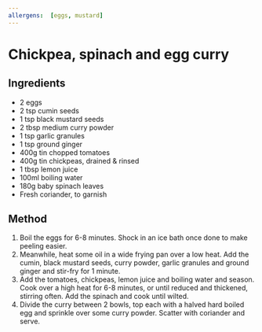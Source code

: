 ```yaml
---
allergens:  [eggs, mustard]
---
```


# Chickpea, spinach and egg curry

## Ingredients

* 2 eggs
* 2 tsp cumin seeds
* 1 tsp black mustard seeds
* 2 tbsp medium curry powder
* 1 tsp garlic granules
* 1 tsp ground ginger
* 400g tin chopped tomatoes
* 400g tin chickpeas, drained & rinsed
* 1 tbsp lemon juice
* 100ml boiling water
* 180g baby spinach leaves
* Fresh coriander, to garnish

## Method

1. Boil the eggs for 6-8 minutes. Shock in an ice bath once done to make peeling easier.
2. Meanwhile, heat some oil in a wide frying pan over a low heat. Add the cumin, black mustard seeds, curry powder, garlic granules and ground ginger and stir-fry for 1 minute.
3. Add the tomatoes, chickpeas, lemon juice and boiling water and season. Cook over a high heat for 6-8 minutes, or until reduced and thickened, stirring often. Add the spinach and cook until wilted.
4. Divide the curry between 2 bowls, top each with a halved hard boiled egg and sprinkle over some curry powder. Scatter with coriander and serve.
